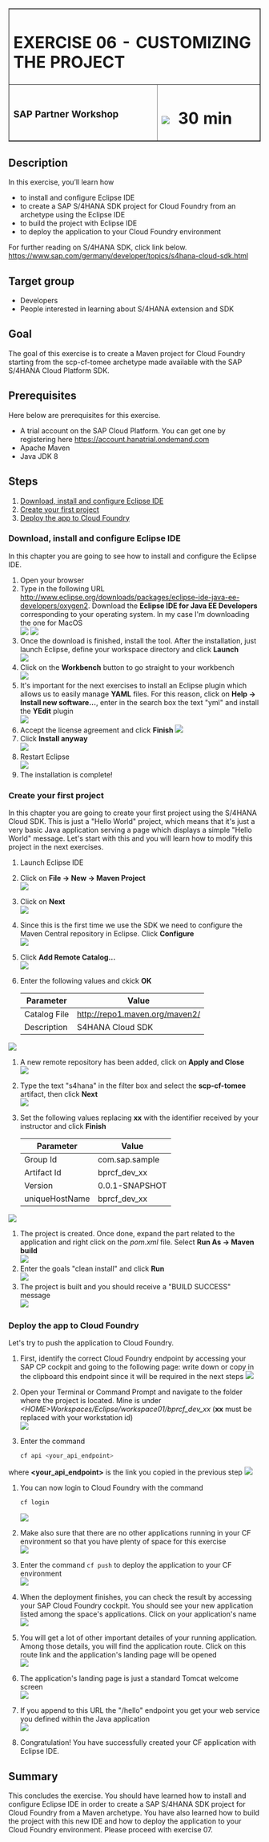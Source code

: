 <table width=100% border=>
<tr><td colspan=2><h1>EXERCISE 06 - CUSTOMIZING THE PROJECT</h1></td></tr>
<tr><td><h3>SAP Partner Workshop</h3></td><td><h1><img src="images/clock.png"> &nbsp;30 min</h1></td></tr>
</table>


## Description
In this exercise, you’ll learn how 

* to install and configure Eclipse IDE
* to create a SAP S/4HANA SDK project for Cloud Foundry from an archetype using the Eclipse IDE
* to build the project with Eclipse IDE
* to deploy the application to your Cloud Foundry environment

For further reading on S/4HANA SDK, click link below.
<https://www.sap.com/germany/developer/topics/s4hana-cloud-sdk.html>


## Target group

* Developers
* People interested in learning about S/4HANA extension and SDK  


## Goal

The goal of this exercise is to create a Maven project for Cloud Foundry starting from the scp-cf-tomee archetype made available with the SAP S/4HANA Cloud Platform SDK.


## Prerequisites
  
Here below are prerequisites for this exercise.

* A trial account on the SAP Cloud Platform. You can get one by registering here <https://account.hanatrial.ondemand.com>
* Apache Maven
* Java JDK 8


## Steps

1. [Download, install and configure Eclipse IDE](#download-install-configure-eclipse)
1. [Create your first project](#project-creation)
1. [Deploy the app to Cloud Foundry](deploy-to-cf)



### <a name="download-install-configure-eclipse"></a> Download, install and configure Eclipse IDE
In this chapter you are going to see how to install and configure the Eclipse IDE.

1. Open your browser
1. Type in the following URL <http://www.eclipse.org/downloads/packages/eclipse-ide-java-ee-developers/oxygen2>. Download the **Eclipse IDE for Java EE Developers** corresponding to your operating system. In my case I'm downloading the one for MacOS  
	![](images/01.png)
	![](images/02.png)
1. Once the download is finished, install the tool. After the installation, just launch Eclipse, define your workspace directory and click **Launch**  
	![](images/03.png)
1. Click on the **Workbench** button to go straight to your workbench  
	![](images/04.png)
1. It's important for the next exercises to install an Eclipse plugin which allows us to easily manage **YAML** files. For this reason, click on **Help -> Install new software...**, enter in the search box the text "yml" and install the **YEdit** plugin  
	![](images/05.png)
1. Accept the license agreement and click **Finish**
	![](images/06.png)
1. Click **Install anyway**  
	![](images/07.png)
1. Restart Eclipse  
	![](images/08.png)
1. The installation is complete!

### <a name="project-creation"></a> Create your first project
In this chapter you are going to create your first project using the S/4HANA Cloud SDK. This is just a "Hello World" project, which means that it's just a very basic Java application serving a page which displays a simple "Hello World" message. Let's start with this and you will learn how to modify this project in the next exercises.

1. Launch Eclipse IDE
1. Click on **File -> New -> Maven Project**  
	![](images/09.png)
1. Click on **Next**  
	![](images/10.png)
1. Since this is the first time we use the SDK we need to configure the Maven Central repository in Eclipse. Click **Configure**   
	![](images/11.png)
1. Click **Add Remote Catalog...**   
	![](images/12.png)
1. Enter the following values and ckick **OK**   

   Parameter			| Value   
	-------------		| -------------   
	Catalog File		| http://repo1.maven.org/maven2/   
	Description		| S4HANA Cloud SDK   

 ![](images/13.png)

1. A new remote repository has been added, click on **Apply and Close**   
	![](images/14.png)
1. Type the text "s4hana" in the filter box and select the **scp-cf-tomee** artifact, then click **Next**   
	![](images/15.png)
1. Set the following values replacing **xx** with the identifier received by your instructor and click **Finish**  

   Parameter 			| Value   
	-------------		| -------------   
	Group Id  		| com.sap.sample   
	Artifact Id		| bprcf\_dev\_xx   
	Version			| 0.0.1-SNAPSHOT
	uniqueHostName	| bprcf\_dev\_xx   

 ![](images/16.png)
	
1. The project is created. Once done, expand the part related to the application and right click on the *pom.xml* file. Select **Run As -> Maven build**  
	![](images/17.png)
1. Enter the goals "clean install" and click **Run**  
	![](images/18.png)
1. The project is built and you should receive a "BUILD SUCCESS" message  
	![](images/19.png)

### <a name="deploy-to-cf"></a> Deploy the app to Cloud Foundry
Let's try to push the application to Cloud Foundry.

1. First, identify the correct Cloud Foundry endpoint by accessing your SAP CP cockpit and going to the following page: write down or copy in the clipboard this endpoint since it will be required in the next steps 
	![](images/21.png)
1. Open your Terminal or Command Prompt and navigate to the folder where the project is located. Mine is under *\<HOME\>Workspaces/Eclipse/workspace01/bprcf\_dev\_xx* (**xx** must be replaced with your workstation id)  
	![](images/20.png)
1. Enter the command

	```sh
	cf api <your_api_endpoint>
	```
where **\<your\_api\_endpoint\>** is the link you copied in the previous step
	![](images/22.png)
1. You can now login to Cloud Foundry with the command

	```sh
	cf login
	```
	
	![](images/23.png)
1. Make also sure that there are no other applications running in your CF environment so that you have plenty of space for this exercise  
	![](images/24.png)
1. Enter the command `cf push` to deploy the application to your CF environment  
	![](images/25.png)
1. When the deployment finishes, you can check the result by accessing your SAP Cloud Foundry cockpit. You should see your new application listed among the space's applications. Click on your application's name 
	![](images/26.png)
1. You will get a lot of other important detailes of your running application. Among those details, you will find the application route. Click on this route link and the application's landing page will be opened  
	![](images/27.png)
1. The application's landing page is just a standard Tomcat welcome screen  
	![](images/28.png)
1. If you append to this URL the "/hello" endpoint you get your web service you defined within the Java application  
	![](images/29.png)
1. Congratulation! You have successfully created your CF application with Eclipse IDE.


## Summary
This concludes the exercise. You should have learned how to install and configure Eclipse IDE in order to create a SAP S/4HANA SDK project for Cloud Foundry from a Maven archetype. You have also learned how to build the project with this new IDE and how to deploy the application to your Cloud Foundry environment. Please proceed with exercise 07.
